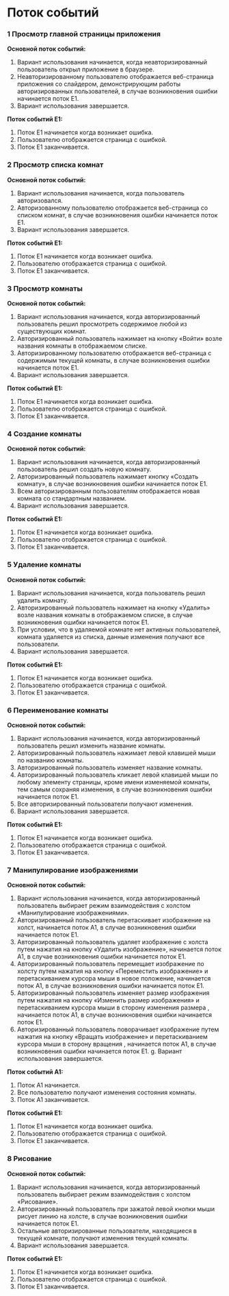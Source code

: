 # Поток событий
### 1 Просмотр главной страницы приложения
**Основной поток событий:**
1. Вариант использования начинается, когда неавторизированный пользователь открыл приложение в браузере.
2. Неавторизированному пользователю отображается веб-страница приложения со слайдером, демонстрирующим 
   работы авторизированных пользователей, в случае возникновения ошибки начинается поток E1.
3. Вариант использования завершается.

**Поток событий E1:**
1. Поток E1 начинается когда возникает ошибка.
2. Пользователю отображается страница с ошибкой.
3. Поток E1 заканчивается.
### 2 Просмотр списка комнат
**Основной поток событий:**
1. Вариант использования начинается, когда пользователь авторизовался.
2. Авторизованному пользователю отображается веб-страница со списком комнат, в случае возникновения ошибки 
   начинается поток E1.
3. Вариант использования завершается.

**Поток событий E1:**
1. Поток E1 начинается когда возникает ошибка.
2. Пользователю отображается страница с ошибкой.
3. Поток E1 заканчивается.
### 3 Просмотр комнаты
**Основной поток событий:**
1. Вариант использования начинается, когда авторизированный пользователь решил просмотреть содержимое любой
   из существующих комнат.
2. Авторизированный пользователь нажимает на кнопку «Войти» возле названия комнаты в отображаемом списке.
3. Авторизированному пользователю отображается веб-страница с содержимым текущей комнаты, в случае возникновения
   ошибки начинается поток E1.
4. Вариант использования завершается.

**Поток событий E1:**
1. Поток E1 начинается когда возникает ошибка.
2. Пользователю отображается страница с ошибкой.
3. Поток E1 заканчивается.
### 4 Создание комнаты
**Основной поток событий:**
1. Вариант использования начинается, когда авторизированный пользователь решил создать новую комнату.
2. Авторизированный пользователь нажимает кнопку «Создать комнату», в случае возникновения ошибки начинается
   поток E1.
3. Всем авторизированным пользователям отображается новая комната со стандартным названием.
4. Вариант использования завершается.

**Поток событий E1:**
1. Поток E1 начинается когда возникает ошибка.
2. Пользователю отображается страница с ошибкой.
3. Поток E1 заканчивается.
### 5 Удаление комнаты
**Основной поток событий:**
1. Вариант использования начинается, когда пользователь решил удалить комнату.
2. Авторизированный пользователь нажимает на кнопку «Удалить» возле названия комнаты в отображаемом списке, в
   случае возникновения ошибки начинается поток E1.
3. При условии, что в удаляемой комнате нет активных пользователей, комната удаляется из списка, данные
   изменения получают все пользователи.
4. Вариант использования завершается.

**Поток событий E1:**
1. Поток E1 начинается когда возникает ошибка.
2. Пользователю отображается страница с ошибкой.
3. Поток E1 заканчивается.
### 6 Переименование комнаты
**Основной поток событий:**
1. Вариант использования начинается, когда авторизированный пользователь решил изменить название комнаты.
2. Авторизированный пользователь нажимает левой клавишей мыши по названию комнаты.
3. Авторизированный пользователь изменяет название комнаты.
4. Авторизированный пользователь кликает левой клавишей мыши по любому элементу страницы, кроме имени 
   изменяемой комнаты, тем самым сохраняя изменения, в случае возникновения ошибки начинается поток E1.
5. Все авторизированный пользователи получают изменения.
6. Вариант использования завершается.

**Поток событий E1:**
1. Поток E1 начинается когда возникает ошибка.
2. Пользователю отображается страница с ошибкой.
3. Поток E1 заканчивается.
### 7 Манипулирование изображениями
**Основной поток событий:**
1. Вариант использования начинается, когда авторизированный пользователь выбирает режим взаимодействия с 
   холстом «Манипулирование изображениями».
2. Авторизированный пользователь перетаскивает изображение на холст, начинается поток А1, в случае 
   возникновения ошибки начинается поток E1.
3. Авторизированный пользователь удаляет изображение с  холста путем нажатия на кнопку «Удалить изображение»,
   начинается поток А1, в случае возникновения ошибки начинается поток E1.
4. Авторизированный пользователь перемещает изображение по холсту путем нажатия на кнопку «Переместить 
   изображение» и перетаскиванием курсора мыши в новое положение, начинается поток А1, в случае возникновения
   ошибки начинается поток E1.
5. Авторизированный пользователь изменяет размер изображения путем нажатия на кнопку «Изменить размер 
   изображения» и перетаскиванием курсора мыши в сторону изменения размера , начинается поток А1, в случае 
   возникновения ошибки начинается поток E1.
6. Авторизированный пользователь поворачивает изображение путем нажатия на кнопку «Вращать изображение» и 
   перетаскиванием курсора мыши в сторону вращения , начинается поток А1, в случае возникновения ошибки 
   начинается поток E1.
g. Вариант использования завершается.

**Поток событий А1:**
1. Поток А1 начинается.
2. Все  пользователю получают изменения состояния комнаты.
3. Поток А1 заканчивается.

**Поток событий E1:**
1. Поток E1 начинается когда возникает ошибка.
2. Пользователю отображается страница с ошибкой.
3. Поток E1 заканчивается.
### 8 Рисование
**Основной поток событий:**
1. Вариант использования начинается, когда авторизированный пользователь выбирает режим взаимодействия с 
   холстом «Рисование».
2. Авторизированный пользователь при зажатой левой кнопки мыши рисует линию на холсте, в случае возникновения 
   ошибки начинается поток E1.
3. Остальные авторизированные пользователи, находящиеся в текущей комнате, получают изменения текущей 
   комнаты.
4. Вариант использования завершается.

**Поток событий E1:**
1. Поток E1 начинается когда возникает ошибка.
2. Пользователю отображается страница с ошибкой.
3. Поток E1 заканчивается.
